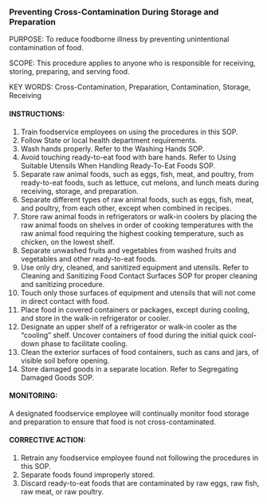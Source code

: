 ### Preventing Cross-Contamination During Storage and Preparation

PURPOSE: To reduce foodborne illness by preventing unintentional contamination of
food.

SCOPE: This procedure applies to anyone who is responsible for receiving, storing,
preparing, and serving food.

KEY WORDS: Cross-Contamination, Preparation, Contamination, Storage, Receiving

#### INSTRUCTIONS:

1. Train foodservice employees on using the procedures in this SOP.
2. Follow State or local health department requirements.
3. Wash hands properly. Refer to the Washing Hands SOP.
4. Avoid touching ready-to-eat food with bare hands. Refer to Using Suitable Utensils When Handling Ready-To-Eat Foods SOP.
5. Separate raw animal foods, such as eggs, fish, meat, and poultry, from ready-to-eat foods, such as lettuce, cut melons, and lunch meats during receiving, storage, and preparation.
6. Separate different types of raw animal foods, such as eggs, fish, meat, and poultry, from each other, except when combined in recipes.
7. Store raw animal foods in refrigerators or walk-in coolers by placing the raw animal foods on shelves in order of cooking temperatures with the raw animal food requiring the highest cooking temperature, such as chicken, on the lowest shelf.
8. Separate unwashed fruits and vegetables from washed fruits and vegetables and other ready-to-eat foods.
9. Use only dry, cleaned, and sanitized equipment and utensils. Refer to Cleaning and Sanitizing Food Contact Surfaces SOP for proper cleaning and sanitizing procedure.
10. Touch only those surfaces of equipment and utensils that will not come in direct contact with food.
11. Place food in covered containers or packages, except during cooling, and store in the walk-in refrigerator or cooler.
12. Designate an upper shelf of a refrigerator or walk-in cooler as the “cooling” shelf. Uncover containers of food during the initial quick cool-down phase to facilitate cooling.
13. Clean the exterior surfaces of food containers, such as cans and jars, of visible soil before opening.
14. Store damaged goods in a separate location. Refer to Segregating Damaged Goods SOP.

#### MONITORING:

A designated foodservice employee will continually monitor food storage and preparation
to ensure that food is not cross-contaminated.

#### CORRECTIVE ACTION:

1. Retrain any foodservice employee found not following the procedures in this SOP.
2. Separate foods found improperly stored.
3. Discard ready-to-eat foods that are contaminated by raw eggs, raw fish, raw meat, or raw poultry.

